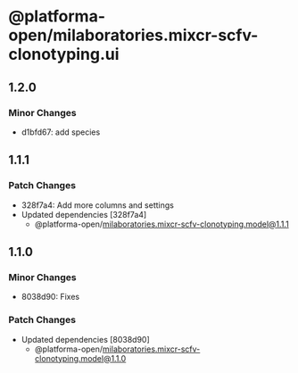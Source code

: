 # @platforma-open/milaboratories.mixcr-scfv-clonotyping.ui

## 1.2.0

### Minor Changes

- d1bfd67: add species

## 1.1.1

### Patch Changes

- 328f7a4: Add more columns and settings
- Updated dependencies [328f7a4]
  - @platforma-open/milaboratories.mixcr-scfv-clonotyping.model@1.1.1

## 1.1.0

### Minor Changes

- 8038d90: Fixes

### Patch Changes

- Updated dependencies [8038d90]
  - @platforma-open/milaboratories.mixcr-scfv-clonotyping.model@1.1.0

